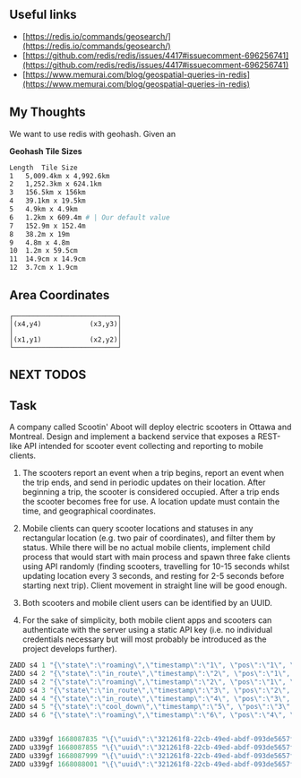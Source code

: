 ## Useful links
- [https://redis.io/commands/geosearch/](https://redis.io/commands/geosearch/)
- [https://github.com/redis/redis/issues/4417#issuecomment-696256741](https://github.com/redis/redis/issues/4417#issuecomment-696256741)
- [https://www.memurai.com/blog/geospatial-queries-in-redis](https://www.memurai.com/blog/geospatial-queries-in-redis)

## My Thoughts 
We want to use redis with geohash. Given an 

**Geohash Tile Sizes**
```bash
Length	Tile Size
1	5,009.4km x 4,992.6km
2	1,252.3km x 624.1km
3	156.5km x 156km
4	39.1km x 19.5km
5	4.9km x 4.9km
6	1.2km x 609.4m # | Our default value 
7	152.9m x 152.4m
8	38.2m x 19m
9	4.8m x 4.8m
10	1.2m x 59.5cm
11	14.9cm x 14.9cm
12	3.7cm x 1.9cm
```


## Area Coordinates
```
┌──────────────────────────┐  
│(x4,y4)            (x3,y3)│  
│                          │
│(x1,y1)            (x2,y2)│    
└──────────────────────────┘    
```

## NEXT TODOS

## Task
A company called Scootin' Aboot will deploy electric scooters in Ottawa and
Montreal. Design and implement a backend service that exposes a REST-like
API intended for scooter event collecting and reporting to mobile clients.

1. The scooters report an event when a trip begins, report an event when the
trip ends, and send in periodic updates on their location. After beginning a
trip, the scooter is considered occupied. After a trip ends the scooter
becomes free for use. A location update must contain the time, and
geographical coordinates.

2. Mobile clients can query scooter locations and statuses in any rectangular
location (e.g. two pair of coordinates), and filter them by status. While there
will be no actual mobile clients, implement child process that would start
with main process and spawn three fake clients using API randomly (finding
scooters, travelling for 10-15 seconds whilst updating location every 3
seconds, and resting for 2-5 seconds before starting next trip). Client
movement in straight line will be good enough.

3. Both scooters and mobile client users can be identified by an UUID.

4. For the sake of simplicity, both mobile client apps and scooters can
authenticate with the server using a static API key (i.e. no individual
credentials necessary but will most probably be introduced as the project
develops further).

```javascript
ZADD s4 1 "{\"state\":\"roaming\",\"timestamp\":\"1\", \"pos\":\"1\", \"ride_id\":\"ride-01\"}"
ZADD s4 2 "{\"state\":\"in_route\",\"timestamp\":\"2\", \"pos\":\"1\", \"ride_id\":\"ride-01\"}"
ZADD s4 2 "{\"state\":\"roaming\",\"timestamp\":\"2\", \"pos\":\"1\", \"ride_id\":\"ride-02\"}"
ZADD s4 3 "{\"state\":\"in_route\",\"timestamp\":\"3\", \"pos\":\"2\", \"ride_id\":\"ride-01\"}"
ZADD s4 4 "{\"state\":\"in_route\",\"timestamp\":\"4\", \"pos\":\"3\", \"ride_id\":\"ride-01\"}"
ZADD s4 5 "{\"state\":\"cool_down\",\"timestamp\":\"5\", \"pos\":\"3\", \"ride_id\":\"ride-01\"}"
ZADD s4 6 "{\"state\":\"roaming\",\"timestamp\":\"6\", \"pos\":\"4\", \"ride_id\":\"ride-01\"}"


ZADD u339gf 1668087835 "\{\"uuid\":\"321261f8-22cb-49ed-abdf-093de5657f4f\",\"ride_uuid\":\"35ac7da9-577b-4f29-860e-ab176894d693\",\"lat\":\"52.351873\",\"lon\":\"13.533073\",\"passenger_uuid\":\"\",\"timestamp\":\"1668087835\",\"state\":\"available\"}"
ZADD u339gf 1668087855 "\{\"uuid\":\"321261f8-22cb-49ed-abdf-093de5657f4f\",\"ride_uuid\":\"35ac7da9-577b-4f29-860e-ab176894d693\",\"lat\":\"52.351873\",\"lon\":\"13.533073\",\"passenger_uuid\":\"\",\"timestamp\":\"1668087855\",\"state\":\"available\"}"
ZADD u339gf 1668087999 "\{\"uuid\":\"321261f8-22cb-49ed-abdf-093de5657f4g\",\"ride_uuid\":\"35ac7da9-577b-4f29-860e-ab176894d693\",\"lat\":\"52.351873\",\"lon\":\"13.533073\",\"passenger_uuid\":\"\",\"timestamp\":\"1668087999\",\"state\":\"available\"}"
ZADD u339gf 1668088001 "\{\"uuid\":\"321261f8-22cb-49ed-abdf-093de5657f4g\",\"ride_uuid\":\"35ac7da9-577b-4f29-860e-ab176894d693\",\"lat\":\"52.351873\",\"lon\":\"13.533073\",\"passenger_uuid\":\"\",\"timestamp\":\"1668088001\",\"state\":\"available\"}"
```
